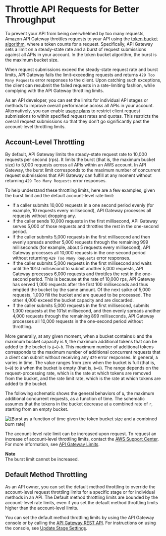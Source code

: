 # Throttle API Requests for Better Throughput<a name="api-gateway-request-throttling"></a>

 To prevent your API from being overwhelmed by too many requests, Amazon API Gateway throttles requests to your API using the [token bucket algorithm](https://en.wikipedia.org/wiki/Token_bucket), where a token counts for a request\. Specifically, API Gateway sets a limit on a steady\-state rate and a burst of request submissions against all APIs in your account\. In the token bucket algorithm, the burst is the maximum bucket size\. 

 When request submissions exceed the steady\-state request rate and burst limits, API Gateway fails the limit\-exceeding requests and returns `429 Too Many Requests` error responses to the client\. Upon catching such exceptions, the client can resubmit the failed requests in a rate\-limiting fashion, while complying with the API Gateway throttling limits\. 

 As an API developer, you can set the limits for individual API stages or methods to improve overall performance across all APIs in your account\. Alternatively, you can enable [usage plans](api-gateway-api-usage-plans.md) to restrict client request submissions to within specified request rates and quotas\. This restricts the overall request submissions so that they don't go significantly past the account\-level throttling limits\. 

## Account\-Level Throttling<a name="apig-request-throttling-account-level-limits"></a>

 By default, API Gateway limits the steady\-state request rate to 10,000 requests per second \(rps\)\. It limits the burst \(that is, the maximum bucket size\) to 5,000 requests across all APIs within an AWS account\. In API Gateway, the burst limit corresponds to the maximum number of concurrent request submissions that API Gateway can fulfill at any moment without returning `429 Too Many Requests` error responses\. 

To help understand these throttling limits, here are a few examples, given the burst limit and the default account\-level rate limit:
+ If a caller submits 10,000 requests in a one second period evenly \(for example, 10 requests every millisecond\), API Gateway processes all requests without dropping any\. 
+ If the caller sends 10,000 requests in the first millisecond, API Gateway serves 5,000 of those requests and throttles the rest in the one\-second period\.
+ If the caller submits 5,000 requests in the first millisecond and then evenly spreads another 5,000 requests through the remaining 999 milliseconds \(for example, about 5 requests every millisecond\), API Gateway processes all 10,000 requests in the one\-second period without returning `429 Too Many Requests` error responses\. 
+ If the caller submits 5,000 requests in the first millisecond and waits until the 101st millisecond to submit another 5,000 requests, API Gateway processes 6,000 requests and throttles the rest in the one\-second period\. This is because at the rate of 10,000 rps, API Gateway has served 1,000 requests after the first 100 milliseconds and thus emptied the bucket by the same amount\. Of the next spike of 5,000 requests, 1,000 fill the bucket and are queued to be processed\. The other 4,000 exceed the bucket capacity and are discarded\.
+ If the caller submits 5,000 requests in the first millisecond, submits 1,000 requests at the 101st millisecond, and then evenly spreads another 4,000 requests through the remaining 899 milliseconds, API Gateway processes all 10,000 requests in the one\-second period without throttling\.

 More generally, at any given moment, when a bucket contains `b` and the maximum bucket capacity is `B`, the maximum additional tokens that can be added to the bucket is `Δ=B-b`\. This maximum number of additional tokens corresponds to the maximum number of additional concurrent requests that a client can submit without receiving any `429` error responses\. In general, `Δ` varies in time\. The value ranges from zero when the bucket is full \(that is, `b=B`\) to `B` when the bucket is empty \(that is, `b=0`\)\. The range depends on the request\-processing rate, which is the rate at which tokens are removed from the bucket, and the rate limit rate, which is the rate at which tokens are added to the bucket\. 

 The following schematic shows the general behaviors of `Δ`, the maximum additional concurrent requests, as a function of time\. The schematic assumes that the tokens in the bucket decrease at a combined rate of `r`, starting from an empty bucket\. 

![\[Burst as a function of time given the token bucket size and a combined burn rate\]](http://docs.aws.amazon.com/apigateway/latest/developerguide/images/tokenBucketBurst.png)

The account\-level rate limit can be increased upon request\. To request an increase of account\-level throttling limits, contact the [AWS Support Center](https://console.aws.amazon.com/support/home#/)\. For more information, see [API Gateway Limits](limits.md#api-gateway-limits)\. 

**Note**  
The burst limit cannot be increased\.

## Default Method Throttling<a name="apig-request-throttling-stage-and-method-level-limits"></a>

 As an API owner, you can set the default method throttling to override the account\-level request throttling limits for a specific stage or for individual methods in an API\. The Default method throttling limits are bounded by the account\-level rate limits, even if you set the default method throttling limits higher than the account\-level limits\. 

 You can set the default method throttling limits by using the API Gateway console or by calling the [API Gateway REST API](api-ref.md)\. For instructions on using the console, see [Update Stage Settings](stages.md#how-to-stage-settings)\. 